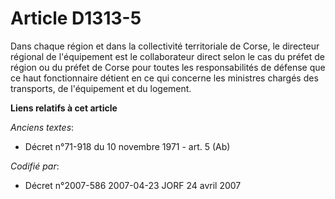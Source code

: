 # Article D1313-5

Dans chaque région et dans la collectivité territoriale de Corse, le directeur régional de l'équipement est le collaborateur
direct selon le cas du préfet de région ou du préfet de Corse pour toutes les responsabilités de défense que ce haut
fonctionnaire détient en ce qui concerne les ministres chargés des transports, de l'équipement et du logement.

**Liens relatifs à cet article**

_Anciens textes_:

  - Décret n°71-918 du 10 novembre 1971 - art. 5 (Ab)

_Codifié par_:

  - Décret n°2007-586 2007-04-23 JORF 24 avril 2007
